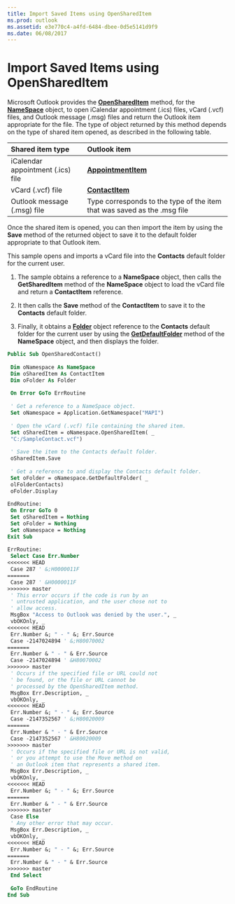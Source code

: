 ```yaml
---
title: Import Saved Items using OpenSharedItem
ms.prod: outlook
ms.assetid: e3e770c4-a4fd-6484-dbee-0d5e5141d9f9
ms.date: 06/08/2017
---
```



# Import Saved Items using OpenSharedItem

Microsoft Outlook provides the  **[OpenSharedItem](../../../api/Outlook.NameSpace.OpenSharedItem.md)** method, for the **[NameSpace](../../../api/Outlook.NameSpace.md)** object, to open iCalendar appointment (.ics) files, vCard (.vcf) files, and Outlook message (.msg) files and return the Outlook item appropriate for the file. The type of object returned by this method depends on the type of shared item opened, as described in the following table.


| **Shared item type**| **Outlook item**|
|:-----|:-----|
|iCalendar appointment (.ics) file| **[AppointmentItem](../../../api/Outlook.AppointmentItem.md)**|
|vCard (.vcf) file| **[ContactItem](../../../api/Outlook.ContactItem.md)**|
|Outlook message (.msg) file|Type corresponds to the type of the item that was saved as the .msg file|

Once the shared item is opened, you can then import the item by using the  **Save** method of the returned object to save it to the default folder appropriate to that Outlook item.

This sample opens and imports a vCard file into the  **Contacts** default folder for the current user.

1. The sample obtains a reference to a  **NameSpace** object, then calls the **GetSharedItem** method of the **NameSpace** object to load the vCard file and return a **ContactItem** reference.
    
2. It then calls the  **Save** method of the **ContactItem** to save it to the **Contacts** default folder.
    
3. Finally, it obtains a  **[Folder](../../../api/Outlook.Folder.md)** object reference to the **Contacts** default folder for the current user by using the **[GetDefaultFolder](../../../api/Outlook.NameSpace.GetDefaultFolder.md)** method of the **NameSpace** object, and then displays the folder.
    



```vb
Public Sub OpenSharedContact() 
 
 Dim oNamespace As NameSpace 
 Dim oSharedItem As ContactItem 
 Dim oFolder As Folder 
 
 On Error GoTo ErrRoutine 
 
 ' Get a reference to a NameSpace object. 
 Set oNamespace = Application.GetNamespace("MAPI") 
 
 ' Open the vCard (.vcf) file containing the shared item. 
 Set oSharedItem = oNamespace.OpenSharedItem( _ 
 "C:/SampleContact.vcf") 
 
 ' Save the item to the Contacts default folder. 
 oSharedItem.Save 
 
 ' Get a reference to and display the Contacts default folder. 
 Set oFolder = oNamespace.GetDefaultFolder( _ 
 olFolderContacts) 
 oFolder.Display 
 
EndRoutine: 
 On Error GoTo 0 
 Set oSharedItem = Nothing 
 Set oFolder = Nothing 
 Set oNamespace = Nothing 
Exit Sub 
 
ErrRoutine: 
 Select Case Err.Number 
<<<<<<< HEAD
 Case 287 ' &;H0000011F 
=======
 Case 287 ' &H0000011F 
>>>>>>> master
 ' This error occurs if the code is run by an 
 ' untrusted application, and the user chose not to 
 ' allow access. 
 MsgBox "Access to Outlook was denied by the user.", _ 
 vbOKOnly, _ 
<<<<<<< HEAD
 Err.Number &; " - " &; Err.Source 
 Case -2147024894 ' &;H80070002 
=======
 Err.Number & " - " & Err.Source 
 Case -2147024894 ' &H80070002 
>>>>>>> master
 ' Occurs if the specified file or URL could not 
 ' be found, or the file or URL cannot be 
 ' processed by the OpenSharedItem method. 
 MsgBox Err.Description, _ 
 vbOKOnly, _ 
<<<<<<< HEAD
 Err.Number &; " - " &; Err.Source 
 Case -2147352567 ' &;H80020009 
=======
 Err.Number & " - " & Err.Source 
 Case -2147352567 ' &H80020009 
>>>>>>> master
 ' Occurs if the specified file or URL is not valid, 
 ' or you attempt to use the Move method on 
 ' an Outlook item that represents a shared item. 
 MsgBox Err.Description, _ 
 vbOKOnly, _ 
<<<<<<< HEAD
 Err.Number &; " - " &; Err.Source 
=======
 Err.Number & " - " & Err.Source 
>>>>>>> master
 Case Else 
 ' Any other error that may occur. 
 MsgBox Err.Description, _ 
 vbOKOnly, _ 
<<<<<<< HEAD
 Err.Number &; " - " &; Err.Source 
=======
 Err.Number & " - " & Err.Source 
>>>>>>> master
 End Select 
 
 GoTo EndRoutine 
End Sub
```


